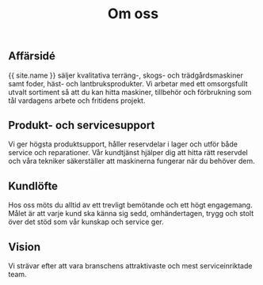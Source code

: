 ﻿---
title: Om oss
layout: layouts/page.njk
permalink: /om-oss/
---

## Affärsidé
{{ site.name }} säljer kvalitativa terräng-, skogs- och trädgårdsmaskiner samt foder, häst- och lantbruksprodukter. Vi arbetar med ett omsorgsfullt utvalt sortiment så att du kan hitta maskiner, tillbehör och förbrukning som tål vardagens arbete och fritidens projekt.

## Produkt- och servicesupport
Vi ger högsta produktsupport, håller reservdelar i lager och utför både service och reparationer. Vår kundtjänst hjälper dig att hitta rätt reservdel och våra tekniker säkerställer att maskinerna fungerar när du behöver dem.

## Kundlöfte
Hos oss möts du alltid av ett trevligt bemötande och ett högt engagemang. Målet är att varje kund ska känna sig sedd, omhändertagen, trygg och stolt över det stöd som vår kunskap och service ger.

## Vision
Vi strävar efter att vara branschens attraktivaste och mest serviceinriktade team.
